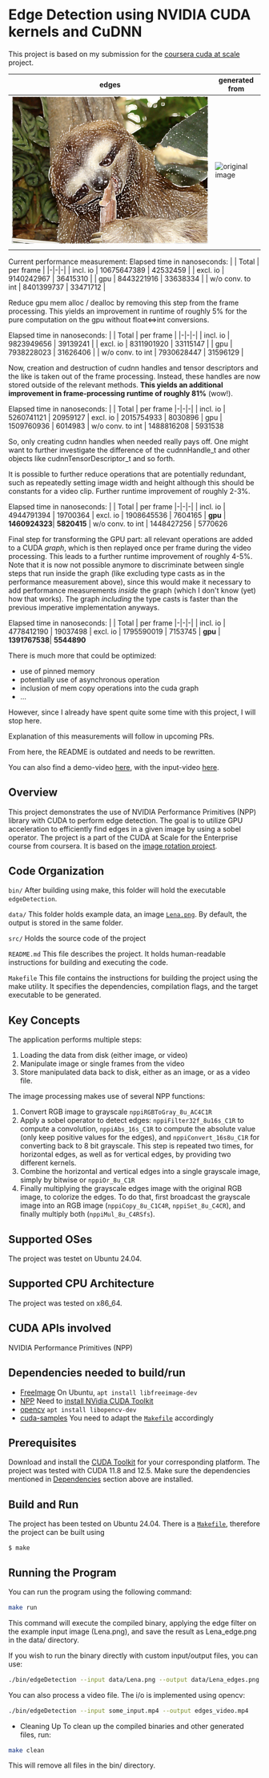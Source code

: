 # Edge Detection using NVIDIA CUDA kernels and CuDNN

This project is based on my submission for the [coursera cuda at scale](https://github.com/alex-n-braun/coursera_cuda_at_scale) project.

| edges| generated from |
|-|-|
| ![edges image](data/Lena_edge.png) | ![original image](data/Lena.png) |
|||

Current performance measurement:
Elapsed time in nanoseconds:
|                       | Total         | per frame |
|-|-|-|
| incl. io              | 10675647389   | 42532459  |
| excl. io              | 9140242967    | 36415310  |
| gpu                   | 8443221916    | 33638334  |
| w/o conv. to int      | 8401399737    | 33471712  |

Reduce gpu mem alloc / dealloc by removing this step from the frame processing. This yields an 
improvement in runtime of roughly 5% for the pure computation on the gpu without float<=>int conversions.

Elapsed time in nanoseconds:
|                       | Total         | per frame |
|-|-|-|
| incl. io              | 9823949656    | 39139241  |
| excl. io              | 8311901920    | 33115147  |
| gpu                   | 7938228023    | 31626406  |
| w/o conv. to int      | 7930628447    | 31596129  |

Now, creation and destruction of cudnn handles and tensor descriptors and the like is taken out of the frame processing. 
Instead, these handles are now stored outside of the relevant methods. **This yields an additional improvement
in frame-processing runtime of roughly 81%** (wow!).

Elapsed time in nanoseconds:
|                       | Total         | per frame
|-|-|-|
| incl. io              | 5260741121    | 20959127
| excl. io              | 2015754933    | 8030896
| gpu                   | 1509760936    | 6014983
| w/o conv. to int      | 1488816208    | 5931538

So, only creating cudnn handles when needed really pays off. One might want to further investigate the difference of the cudnnHandle_t and other objects like cudnnTensorDescriptor_t and so forth.

It is possible to further reduce operations that are potentially redundant, such as repeatedly setting image width and height although this should be constants for a video clip. Further runtime improvement of roughly 2-3%.

Elapsed time in nanoseconds:
|                        | Total         |  per frame
|-|-|-| 
| incl. io               | 4944791394    |  19700364
| excl. io               | 1908645536    |  7604165
| **gpu**                | **1460924323**|  **5820415**
| w/o conv. to int       | 1448427256    |  5770626

Final step for transforming the GPU part: all relevant operations are added to a CUDA *graph*, which is then replayed once per frame during the video processing. This leads to a further runtime 
improvement of roughly 4-5%. Note that it is now not possible anymore to discriminate between single steps that run inside the graph (like excluding type casts as in the performance measurement above), since this would make it necessary to add performance measurements *inside* the graph (which I don't know (yet) how that works). The graph *including* the type casts is faster than the previous imperative implementation anyways.

Elapsed time in nanoseconds:
|                        | Total       |  per frame
|-|-|-|
| incl. io               | 4778412190  |  19037498
| excl. io               | 1795590019  |  7153745
| **gpu**                | **1391767538**|  **5544890**

There is much more that could be optimized:
* use of pinned memory
* potentially use of asynchronous operation
* inclusion of mem copy operations into the cuda graph
* ...

However, since I already have spent quite some time with this project, I will stop here.

Explanation of this measurements will follow in upcoming PRs.

From here, the README is outdated and needs to be rewritten.

You can also find a demo-video [here](https://youtu.be/jUtQt9ZvPe0), with the input-video [here](https://youtu.be/tQldJe16lGg).

## Overview

This project demonstrates the use of NVIDIA Performance Primitives (NPP) library with CUDA to perform edge detection. The goal is to utilize GPU acceleration to efficiently find edges in a given image by using a sobel operator. The project is a part of the CUDA at Scale for the Enterprise course from coursera. It is based on the [image rotation project](https://github.com/PascaleCourseraCourses/CUDAatScaleForTheEnterpriseCourseProjectTemplate).

## Code Organization

```bin/```
After building using make, this folder will hold the executable `edgeDetection`.

```data/```
This folder holds example data, an image [`Lena.png`](./data/Lena.png). By default, the output is stored in the same folder.

```src/```
Holds the source code of the project

```README.md```
This file describes the project. It holds human-readable instructions for building and executing the code.

```Makefile```
This file contains the instructions for building the project using the make utility. It specifies the dependencies, compilation flags, and the target executable to be generated.

## Key Concepts

The application performs multiple steps:
1. Loading the data from disk (either image, or video)
2. Manipulate image or single frames from the video
3. Store manipulated data back to disk, either as an image, or as a video file.

The image processing makes use of several NPP functions:
1. Convert RGB image to grayscale `nppiRGBToGray_8u_AC4C1R`
2. Apply a sobel operator to detect edges: `nppiFilter32f_8u16s_C1R` to compute a convolution, 
`nppiAbs_16s_C1R` to compute the absolute value (only keep positive values for the edges), and 
`nppiConvert_16s8u_C1R` for converting back to 8 bit grayscale. This step is repeated two times,
for horizontal edges, as well as for vertical edges, by providing two different kernels.
3. Combine the horizontal and vertical edges into a single grayscale image, simply by bitwise or
`nppiOr_8u_C1R`
4. Finally multiplying the grayscale edges image with the original RGB image, to colorize the edges.
To do that, first broadcast the grayscale image into an RGB image (`nppiCopy_8u_C1C4R`, `nppiSet_8u_C4CR`), 
and finally multiply both (`nppiMul_8u_C4RSfs`).

## Supported OSes

The project was testet on Ubuntu 24.04. 

## Supported CPU Architecture

The project was tested on x86_64.

## CUDA APIs involved

NVIDIA Performance Primitives (NPP)

## Dependencies needed to build/run
* [FreeImage](https://freeimage.sourceforge.io/) On Ubuntu, `apt install libfreeimage-dev` 
* [NPP](https://developer.nvidia.com/npp) Need to [install NVidia CUDA Toolkit](https://docs.nvidia.com/cuda/cuda-installation-guide-linux/index.html)
* [opencv](https://opencv.org/) `apt install libopencv-dev`
* [cuda-samples](https://github.com/NVIDIA/cuda-samples) You need to adapt the [`Makefile`](./Makefile) accordingly

## Prerequisites

Download and install the [CUDA Toolkit](https://developer.nvidia.com/cuda-downloads) for your corresponding platform. The project was tested with CUDA 11.8 and 12.5. 
Make sure the dependencies mentioned in [Dependencies]() section above are installed.

## Build and Run

The project has been tested on Ubuntu 24.04. There is a [`Makefile`](./Makefile), therefore the project can be built using
```
$ make
```

## Running the Program
You can run the program using the following command:

```bash
make run
```

This command will execute the compiled binary, applying the edge filter on the example input image (Lena.png), and save the result as Lena_edge.png in the data/ directory.

If you wish to run the binary directly with custom input/output files, you can use:

```bash
./bin/edgeDetection --input data/Lena.png --output data/Lena_edges.png
```

You can also process a video file. The i/o is implemented using opencv:

```bash
./bin/edgeDetection --input some_input.mp4 --output edges_video.mp4
```

- Cleaning Up
To clean up the compiled binaries and other generated files, run:


```bash
make clean
```

This will remove all files in the bin/ directory.
